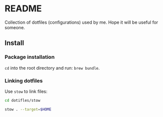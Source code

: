# README

Collection of dotfiles (configurations) used by me. Hope it will be useful for
someone.

## Install

### Package installation

`cd` into the root directory and run: `brew bundle`.

### Linking dotfiles

Use `stow` to link files:

```bash
cd dotifles/stow

stow . --target=$HOME
```
